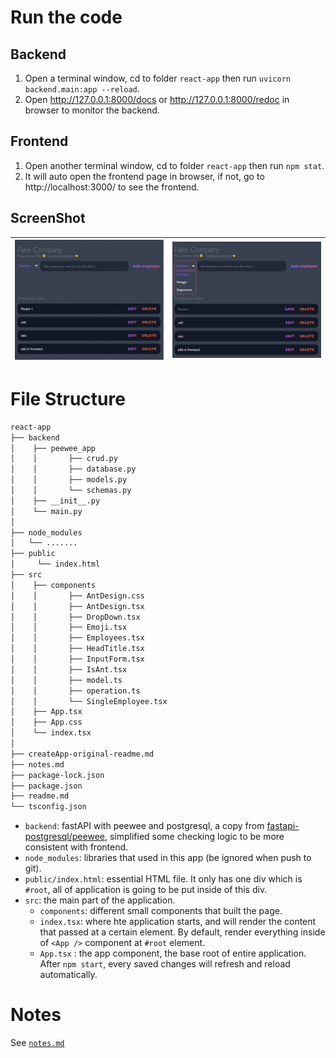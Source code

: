 # Run the code
## Backend
1. Open a terminal window, cd to folder `react-app` then run `uvicorn backend.main:app --reload`.
2. Open http://127.0.0.1:8000/docs or http://127.0.0.1:8000/redoc in browser to monitor the backend.

## Frontend
1. Open another terminal window, cd to folder `react-app` then run `npm stat`.
2. It will auto open the frontend page in browser, if not, go to http://localhost:3000/ to see the frontend.

## ScreenShot
|![screenshot1](/img/screenshot1.png)|![screenshot2](/img/screenshot2.png)|
|-|-|
# File Structure
```bash
react-app
├── backend
│    ├── peewee_app
│    │       ├── crud.py
│    │       ├── database.py
│    │       ├── models.py
│    │       └── schemas.py
│    ├── __init__.py
│    └── main.py
│    
├── node_modules
│	└── .......
├── public
│     └── index.html
├── src
│    ├── components
│    │       ├── AntDesign.css
│    │       ├── AntDesign.tsx
│    │       ├── DropDown.tsx
│    │       ├── Emoji.tsx
│    │       ├── Employees.tsx
│    │       ├── HeadTitle.tsx
│    │       ├── InputForm.tsx
│    │       ├── IsAnt.tsx
│    │       ├── model.ts
│    │       ├── operation.ts
│    │       └── SingleEmployee.tsx
│    ├── App.tsx
│    ├── App.css
│    └── index.tsx
│ 
├── createApp-original-readme.md
├── notes.md
├── package-lock.json
├── package.json
├── readme.md
└── tsconfig.json
```
- `backend`: fastAPI with peewee and postgresql, a copy from [fastapi-postgresql/peewee](/fastapi-postgresql/peewee_app/), simplified some checking logic to be more consistent with frontend.
-  `node_modules`: libraries that used in this app (be ignored when push to git).
- `public/index.html`: essential HTML file.  It only has one div which is `#root`, all of application is going to be put inside of this div.
- `src`: the main part of the application.
    - `components`: different small components that built the page.
    - `index.tsx`: where hte application starts, and will render the content that passed at a certain element. By default, render everything inside of `<App />` component at `#root` element. 
    - `App.tsx` : the app component, the base root of entire application. After `npm start`, every saved changes will refresh and reload automatically.

# Notes
See [`notes.md`](/react-app/notes.md)